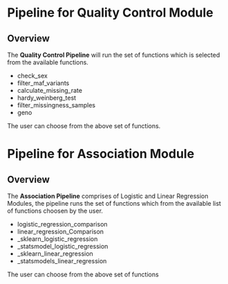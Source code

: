 # Pipeline for Quality Control Module

## Overview

The **Quality Control Pipeline** will run the set of functions which is selected from the available functions.

- check_sex
- filter_maf_variants
- calculate_missing_rate
- hardy_weinberg_test
- filter_missingness_samples
- geno

The user can choose from the above set of functions.

# Pipeline for Association Module

## Overview

The **Association Pipeline** comprises of Logistic and Linear Regression Modules, the pipeline runs the set of functions which from the available list of functions choosen by the user.

- logistic_regression_comparison
- linear_regression_Comparison
- _sklearn_logistic_regression
- _statsmodel_logistic_regression
- _sklearn_linear_regression
- _statsmodels_linear_regression

The user can choose from the above set of functions


